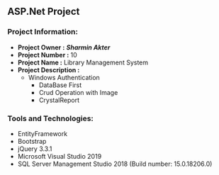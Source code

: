 ## ASP.Net Project
### Project Information: 
   * __Project Owner :__ *__Sharmin Akter__*
   * __Project Number :__ 10
   * __Project Name :__ Library Management System
   * __Project Description :__  
        * Windows Authentication
		    * DataBase First
		    * Crud Operation with Image
		    * CrystalReport

### Tools and Technologies: 
  * EntityFramework
  * Bootstrap
  * jQuery 3.3.1
  * Microsoft Visual Studio 2019	
  * SQL Server Management Studio 2018 (Build number: 15.0.18206.0)
